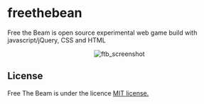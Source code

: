 freethebean
===========

Free the Beam is open source experimental web game build with javascript/jQuery, CSS and HTML

<center>
  <img src="http://danielefavi.github.io/freethebean/images/screenshot.png" alt="ftb_screenshot" />
</center>

## License
Free The Beam is under the licence [MIT license.](https://github.com/danielefavi/freethebean/blob/master/LICENSE)
